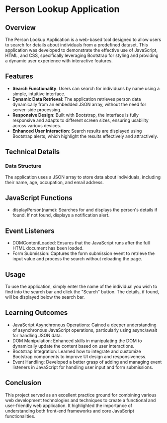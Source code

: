 # Person Lookup Application

## Overview

The Person Lookup Application is a web-based tool designed to allow users to search for details about individuals from a predefined dataset. This application was developed to demonstrate the effective use of JavaScript, HTML, and CSS, specifically leveraging Bootstrap for styling and providing a dynamic user experience with interactive features.

## Features

- **Search Functionality**: Users can search for individuals by name using a simple, intuitive interface.
- **Dynamic Data Retrieval**: The application retrieves person data dynamically from an embedded JSON array, without the need for server-side processing.
- **Responsive Design**: Built with Bootstrap, the interface is fully responsive and adapts to different screen sizes, ensuring usability across various devices.
- **Enhanced User Interaction**: Search results are displayed using Bootstrap alerts, which highlight the results effectively and attractively.

## Technical Details

### Data Structure

The application uses a JSON array to store data about individuals, including their name, age, occupation, and email address.

## JavaScript Functions
- displayPerson(name): Searches for and displays the person's details if found. If not found, displays a notification alert.

## Event Listeners
- DOMContentLoaded: Ensures that the JavaScript runs after the full HTML document has been loaded.
- Form Submission: Captures the form submission event to retrieve the input value and process the search without reloading the page.

## Usage
To use the application, simply enter the name of the individual you wish to find into the search bar and click the "Search" button. The details, if found, will be displayed below the search bar.

## Learning Outcomes
- JavaScript Asynchronous Operations: Gained a deeper understanding of asynchronous JavaScript operations, particularly using async/await for handling JSON data.
- DOM Manipulation: Enhanced skills in manipulating the DOM to dynamically update the content based on user interactions.
- Bootstrap Integration: Learned how to integrate and customize Bootstrap components to improve UI design and responsiveness.
- Event Handling: Developed a better grasp of adding and managing event listeners in JavaScript for handling user input and form submissions.

## Conclusion
This project served as an excellent practice ground for combining various web development technologies and techniques to create a functional and user-friendly web application. It highlighted the importance of understanding both front-end frameworks and core JavaScript functionalities.

